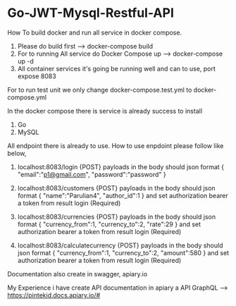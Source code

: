 # Go-JWT-Mysql-Restful-API

How To build docker and run all service in docker compose.
1. Please do build first
    --> docker-compose build 
2. For to running All service do Docker Compose up
    --> docker-compose up -d
3. All container services it's going be running well and can to use, port expose 8083

For to run test unit we only change docker-compose.test.yml to docker-compose.yml

In the docker compose there is service is already success to install
1. Go
2. MySQL

All endpoint there is already to use.
How to use enpdoint please follow like below,
1. localhost:8083/login {POST}
    payloads in the body should json format
     {
        "email":"p1@gmail.com",
        "password":"password"
     }
2. localhost:8083/customers {POST}
    payloads in the body should json format
     {
        "name":"Parulian4",
        "author_id":1
     }
     and set authorization bearer a token from result login (Required)
3. localhost:8083/currencies {POST}
    payloads in the body should json format
     {
        "currency_from":1,
        "currency_to":2,
        "rate":29
     }
     and set authorization bearer a token from result login (Required)

4. localhost:8083/calculatecurrency {POST}
    payloads in the body should json format
     {
        "currency_from":1,
        "currency_to":2,
        "amount":580
    }
     and set authorization bearer a token from result login  (Required)      

Documentation also create in swagger, apiary.io

My Experience i have create API documentation in apiary a API GraphQL --> https://pintekid.docs.apiary.io/#


